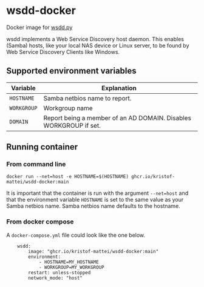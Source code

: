 # wsdd-docker
Docker image for [wsdd.py](https://github.com/christgau/wsdd/)

wsdd implements a Web Service Discovery host daemon. This enables (Samba) hosts, like your local NAS device or Linux server, to be found by Web Service Discovery Clients like Windows.

## Supported environment variables

| Variable | Explanation
-|-
| `HOSTNAME` | Samba netbios name to report.
| `WORKGROUP`  | Workgroup name
| `DOMAIN`  | Report being a member of an AD DOMAIN. Disables WORKGROUP if set. 

## Running container
### From command line
```
docker run --net=host -e HOSTNAME=$(HOSTNAME) ghcr.io/kristof-mattei/wsdd-docker:main
```

It is important that the container is run with the argument `--net=host` and that the environment variable `HOSTNAME` is set to the same value as your Samba netbios name. Samba netbios name defaults to the hostname. 

### From docker compose
A `docker-compose.yml` file could look like the one below. 
```
    wsdd:
        image: "ghcr.io/kristof-mattei/wsdd-docker:main"
        environment:
            - HOSTNAME=MY_HOSTNAME
            - WORKGROUP=MY_WORKGROUP
        restart: unless-stopped
        network_mode: "host"
```
